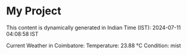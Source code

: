# My Project

This content is dynamically generated in Indian Time (IST): 2024-07-11 04:08:58 IST


Current Weather in Coimbatore:
Temperature: 23.88 °C
Condition: mist
